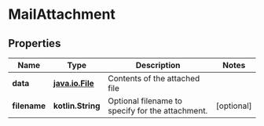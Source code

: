 
# MailAttachment

## Properties
Name | Type | Description | Notes
------------ | ------------- | ------------- | -------------
**data** | [**java.io.File**](java.io.File.md) | Contents of the attached file | 
**filename** | **kotlin.String** | Optional filename to specify for the attachment. |  [optional]



